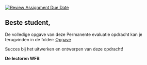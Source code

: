 [![Review Assignment Due Date](https://classroom.github.com/assets/deadline-readme-button-24ddc0f5d75046c5622901739e7c5dd533143b0c8e959d652212380cedb1ea36.svg)](https://classroom.github.com/a/Z1Z6plwn)
## Beste student,

De volledige opgave van deze Permanente evaluatie opdracht kan je terugvinden in de folder: [Opgave](Opgave/readme.md)

Succes bij het uitwerken en ontwerpen van deze opdracht!

**De lectoren WFB**
